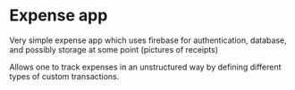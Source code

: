 # Expense app

Very simple expense app which uses firebase for authentication, database, and possibly storage at some point (pictures of receipts)

Allows one to track expenses in an unstructured way by defining different types of custom transactions.